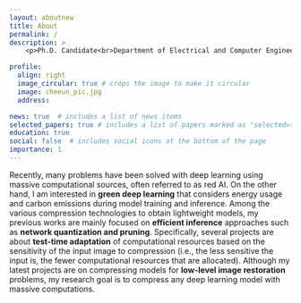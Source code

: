 ```yaml
---
layout: aboutnew
title: About
permalink: /
description: >
    <p>Ph.D. Candidate<br>Department of Electrical and Computer Engineering, Seoul National University</p>

profile:
  align: right
  image_circular: true # crops the image to make it circular
  image: cheeun_pic.jpg
  address: 

news: true  # includes a list of news items
selected_papers: true # includes a list of papers marked as "selected={true}"
education: true
social: false  # includes social icons at the bottom of the page
importance: 1
---
```


Recently, many problems have been solved with deep learning using massive computational sources, often referred to as red AI. On the other hand, I am interested in **green deep learning** that considers energy usage and carbon emissions during model training and inference. Among the various compression technologies to obtain lightweight models, my previous works are mainly focused on **efficient inference** approaches such as **network quantization and pruning**. Specifically, several projects are about **test-time adaptation** of computational resources based on the sensitivity of the input image to compression (i.e., the less sensitive the input is, the fewer computational resources that are allocated). Although my latest projects are on compressing models for **low-level image restoration** problems, my research goal is to compress any deep learning model with massive computations.  